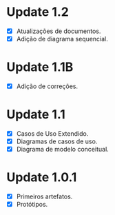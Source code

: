 # Update 1.2
- [x] Atualizações de documentos.
- [x] Adição de diagrama sequencial.

# Update 1.1B
- [x] Adição de correções.

# Update 1.1
- [x] Casos de Uso Extendido.
- [x] Diagramas de casos de uso.
- [x] Diagrama de modelo conceitual.

# Update 1.0.1
- [x] Primeiros artefatos.
- [x] Protótipos.

